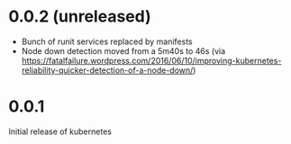 # 0.0.2 (unreleased)

- Bunch of runit services replaced by manifests
- Node down detection moved from a 5m40s to 46s (via https://fatalfailure.wordpress.com/2016/06/10/improving-kubernetes-reliability-quicker-detection-of-a-node-down/)

# 0.0.1

Initial release of kubernetes
